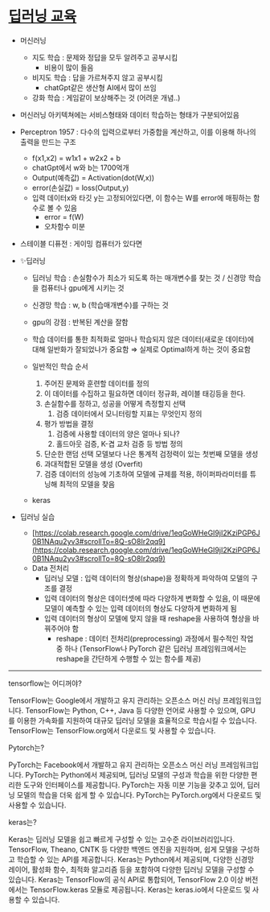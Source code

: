 # [딥러닝 교육](https://www.notion.so/c28d54a55bc34c6da9db3f3965706ac1?pvs=4)


- 머신러닝
    - 지도 학습 : 문제와 정답을 모두 알려주고 공부시킴
        - 비용이 많이 들음
    - 비지도 학습 : 답을 가르쳐주지 않고 공부시킴
        - chatGpt같은 생산형 AI에서 많이 쓰임
    - 강화 학습 : 게임같이 보상해주는 것 (어려운 개념..)
- 머신러닝 아키텍쳐에는 서비스형태와 데이터 학습하는 형태가 구분되어있음

- Perceptron 1957 : 다수의 입력으로부터 가중합을 계산하고, 이를 이용해 하나의 출력을 만드는 구조
    - f(x1,x2)  = w1x1 + w2x2 + b
    - chatGpt에서 w와 b는 1700억개
    - Output(예측값) = Activation(dot(W,x))
    - error(손실값) = loss(Output,y)
    - 입력 데이터x와 타깃 y는 고정되어있다면, 이 함수는 W를  error에 매핑하는 함수로 볼 수 있음
        - error = f(W)
        - 오차함수 미분

- 스테이블 디퓨전 : 게이밍 컴퓨터가 있다면

- ✨딥러닝
    - 딥러닝 학습 : 손실함수가 최소가 되도록 하는 매개변수를 찾는 것 / 신경망 학습을 컴퓨터나 gpu에게 시키는 것
    - 신경망 학습 : w, b (학습매개변수)를 구하는 것
    - gpu의 강점 : 반복된 계산을 잘함
    - 학습 데이터를 통한 최적화로 얼마나 학습되지 않은 데이터(새로운 데이터)에 대해 일반화가 잘되었나가 중요함 ⇒ 실제로 Optimal하게 하는 것이 중요함
    
    - 일반적인 학습 순서
        1. 주어진 문제와 훈련할 데이터를 정의
        2. 이 데이터를 수집하고 필요하면 데이터 정규화, 레이블 태깅등을 한다.
        3. 손실함수를 정하고, 성공을 어떻게 측정할지 선택 
            1.  검증 데이터에서 모니터링할 지표는 무엇인지 정의
        4. 평가 방법을 결정
            1. 검증에 사용할 데이터의 양은 얼마나 되나?
            2. 홀드아웃 검증, K-겹 교차 검증 등 방법 정의
        5. 단순한 랜덤 선택 모델보다 나은 통계적 검정력이 있는 첫번째 모델을 생성
        6. 과대적합된 모델을 생성 (Overfit)
        7. 검증 데이터의 성능에 기초하여 모델에 규제를 적용, 하이퍼파라미터를 튜닝해 최적의 모델을 찾음
    - keras
    
- 딥러닝 실습
    - [https://colab.research.google.com/drive/1eqGoWHeGI9jI2KziPGP6J0B1NAqu2yv3#scrollTo=8Q-sO8Ir2qq9](https://colab.research.google.com/drive/1eqGoWHeGI9jI2KziPGP6J0B1NAqu2yv3#scrollTo=8Q-sO8Ir2qq9)
    - Data 전처리
        - 딥러닝 모델 : 입력 데이터의 형상(shape)을 정확하게 파악하여 모델의 구조를 결정
        - 입력 데이터의 형상은 데이터셋에 따라 다양하게 변화할 수 있음, 이 때문에 모델이 예측할 수 있는 입력 데이터의 형상도 다양하게 변화하게 됨
        - 입력 데이터의 형상이 모델에 맞지 않을 때 reshape을 사용하여 형상을 바꿔주어야 함
            - reshape : 데이터 전처리(preprocessing) 과정에서 필수적인 작업 중 하나 (TensorFlow나 PyTorch 같은 딥러닝 프레임워크에서는 reshape을 간단하게 수행할 수 있는 함수를 제공)

---

tensorflow는 어디꺼야?

TensorFlow는 Google에서 개발하고 유지 관리하는 오픈소스 머신 러닝 프레임워크입니다. TensorFlow는 Python, C++, Java 등 다양한 언어로 사용할 수 있으며, GPU를 이용한 가속화를 지원하여 대규모 딥러닝 모델을 효율적으로 학습시킬 수 있습니다. TensorFlow는 TensorFlow.org에서 다운로드 및 사용할 수 있습니다.


Pytorch는?

PyTorch는 Facebook에서 개발하고 유지 관리하는 오픈소스 머신 러닝 프레임워크입니다. PyTorch는 Python에서 제공되며, 딥러닝 모델의 구성과 학습을 위한 다양한 편리한 도구와 인터페이스를 제공합니다. PyTorch는 자동 미분 기능을 갖추고 있어, 딥러닝 모델의 학습을 더욱 쉽게 할 수 있습니다. PyTorch는 PyTorch.org에서 다운로드 및 사용할 수 있습니다.


keras는?

Keras는 딥러닝 모델을 쉽고 빠르게 구성할 수 있는 고수준 라이브러리입니다. TensorFlow, Theano, CNTK 등 다양한 백엔드 엔진을 지원하며, 쉽게 모델을 구성하고 학습할 수 있는 API를 제공합니다. Keras는 Python에서 제공되며, 다양한 신경망 레이어, 활성화 함수, 최적화 알고리즘 등을 포함하여 다양한 딥러닝 모델을 구성할 수 있습니다. Keras는 TensorFlow의 공식 API로 통합되어, TensorFlow 2.0 이상 버전에서는 TensorFlow.keras 모듈로 제공됩니다. Keras는 keras.io에서 다운로드 및 사용할 수 있습니다.
